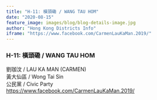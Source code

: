 ```yaml
---
title: "H-11: 橫頭磡 / WANG TAU HOM"
date: "2020-08-15"
feature_image: images/blog/blog-details-image.jpg
author: "Hong Kong Districts Info"
iframe: "https://www.facebook.com/CarmenLauKaMan.2019/"
---
```


### H-11: 橫頭磡 / WANG TAU HOM  
劉珈汶 / LAU KA MAN (CARMEN)  
黃大仙區 / Wong Tai Sin  
公民黨 / Civic Party  
https://www.facebook.com/CarmenLauKaMan.2019/
